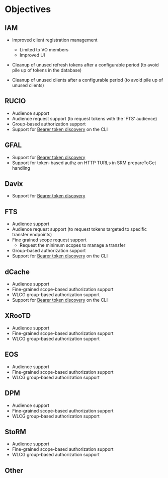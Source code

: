 # Objectives

## IAM

- Improved client registration management
  - Limited to VO members
  - Improved UI

- Cleanup of unused refresh tokens after a configurable period (to avoid pile
  up of tokens in the database)

- Cleanup of unused clients after a configurable period (to avoid pile up of
  unused clients)

## RUCIO

- Audience support
- Audience request support (to request tokens with the 'FTS' audience)
- Group-based authorization support
- Support for [Bearer token discovery][bearer-token-discovery] on the CLI

## GFAL

- Support for [Bearer token discovery][bearer-token-discovery]
- Support for token-based authz on HTTP TURLs in SRM prepareToGet handling

## Davix 

- Support for [Bearer token discovery][bearer-token-discovery]

## FTS

- Audience support
- Audience request support (to request tokens targeted to specific transfer
  endpoints)
- Fine grained scope request support
  - Request the minimum scopes to manage a transfer
- Group-based authorization support
- Support for [Bearer token discovery][bearer-token-discovery] on the CLI

## dCache

- Audience support
- Fine-grained scope-based authorization support
- WLCG group-based authorization support
- Support for [Bearer token discovery][bearer-token-discovery] on the CLI

## XRooTD

- Audience support
- Fine-grained scope-based authorization support
- WLCG group-based authorization support

## EOS

- Audience support
- Fine-grained scope-based authorization support
- WLCG group-based authorization support

## DPM

- Audience support
- Fine-grained scope-based authorization support
- WLCG group-based authorization support

## StoRM

- Audience support
- Fine-grained scope-based authorization support
- WLCG group-based authorization support

## Other

[bearer-token-discovery]: https://github.com/WLCG-AuthZ-WG/bearer-token-discovery
